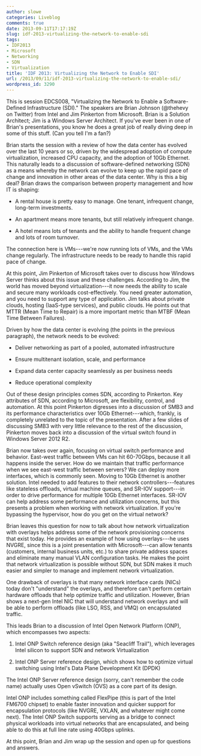 ```yaml
---
author: slowe
categories: Liveblog
comments: true
date: 2013-09-11T17:17:19Z
slug: idf-2013-virtualizing-the-network-to-enable-sdi
tags:
- IDF2013
- Microsoft
- Networking
- SDN
- Virtualization
title: 'IDF 2013: Virtualizing the Network to Enable SDI'
url: /2013/09/11/idf-2013-virtualizing-the-network-to-enable-sdi/
wordpress_id: 3290
---
```


This is session EDCS008, "Virtualizing the Network to Enable a Software-Defined Infrastructure (SDI)." The speakers are Brian Johnson (@thehevy on Twitter) from Intel and Jim Pinkerton from Microsoft. Brian is a Solution Architect; Jim is a Windows Server Architect. If you've ever been in one of Brian's presentations, you know he does a great job of really diving deep in some of this stuff. (Can you tell I'm a fan?)

Brian starts the session with a review of how the data center has evolved over the last 10 years or so, driven by the widespread adoption of compute virtualization, increased CPU capacity, and the adoption of 10Gb Ethernet. This naturally leads to a discussion of software-defined networking (SDN) as a means whereby the network can evolve to keep up the rapid pace of change and innovation in other areas of the data center. Why is this a big deal? Brian draws the comparison between property management and how IT is shaping:

* A rental house is pretty easy to manage. One tenant, infrequent change, long-term investments.

* An apartment means more tenants, but still relatively infrequent change.

* A hotel means lots of tenants and the ability to handle frequent change and lots of room turnover.

The connection here is VMs---we're now running lots of VMs, and the VMs change regularly. The infrastructure needs to be ready to handle this rapid pace of change.

At this point, Jim Pinkerton of Microsoft takes over to discuss how Windows Server thinks about this issue and these challenges. According to Jim, the world has moved beyond virtualization---it now needs the ability to scale and secure many workloads cost-effectively. You need greater automation, and you need to support any type of application. Jim talks about private clouds, hosting (IaaS-type services), and public clouds. He points out that MTTR (Mean Time to Repair) is a more important metric than MTBF (Mean Time Between Failures).

Driven by how the data center is evolving (the points in the previous paragraph), the network needs to be evolved:

* Deliver networking as part of a pooled, automated infrastructure

* Ensure multitenant isolation, scale, and performance

* Expand data center capacity seamlessly as per business needs

* Reduce operational complexity

Out of these design principles comes SDN, according to Pinkerton. Key attributes of SDN, according to Microsoft, are flexibility, control, and automation. At this point Pinkerton digresses into a discussion of SMB3 and its performance characteristics over 10Gb Ethernet---which, frankly, is completely unrelated to the topic of the presentation. After a few slides of discussing SMB3 with very little relevance to the rest of the discussion, Pinkerton moves back into a discussion of the virtual switch found in Windows Server 2012 R2.

Brian now takes over again, focusing on virtual switch performance and behavior. East-west traffic between VMs can hit 60-70Gbps, because it all happens inside the server. How do we maintain that traffic performance when we see east-west traffic between servers? We can deploy more interfaces, which is commonly seen. Moving to 10Gb Ethernet is another solution. Intel needed to add features to their network controllers---features like stateless offloads, virtual machine queues, and SR-IOV support---in order to drive performance for multiple 10Gb Ethernet interfaces. SR-IOV can help address some performance and utilization concerns, but this presents a problem when working with network virtualization. If you're bypassing the hypervisor, how do you get on the virtual network?

Brian leaves this question for now to talk about how network virtualization with overlays helps address some of the network provisioning concerns that exist today. He provides an example of how using overlays---he uses NVGRE, since this is a joint presentation with Microsoft---can allow tenants (customers, internal business units, etc.) to share private address spaces and eliminate many manual VLAN configuration tasks. He makes the point that network virtualization is possible without SDN, but SDN makes it much easier and simpler to manage and implement network virtualization.

One drawback of overlays is that many network interface cards (NICs) today don't "understand" the overlays, and therefore can't perform certain hardware offloads that help optimize traffic and utilization. However, Brian shows a next-gen Intel NIC that will understand network overlays and will be able to perform offloads (like LSO, RSS, and VMQ) on encapsulated traffic.

This leads Brian to a discussion of Intel Open Network Platform (ONP), which encompasses two aspects:

1. Intel ONP Switch reference design (aka "Seacliff Trail"), which leverages Intel silicon to support SDN and network Virtualization

2. Intel ONP Server reference design, which shows how to optimize virtual switching using Intel's Data Plane Development Kit (DPDK)

The Intel ONP Server reference design (sorry, can't remember the code name) actually uses Open vSwitch (OVS) as a core part of its design.

Intel ONP includes something called FlexPipe (this is part of the Intel FM6700 chipset) to enable faster innovation and quicker support for encapsulation protocols (like NVGRE, VXLAN, and whatever might come next). The Intel ONP Switch supports serving as a bridge to connect physical workloads into virtual networks that are encapsulated, and being able to do this at full line rate using 40Gbps uplinks.

At this point, Brian and Jim wrap up the session and open up for questions and answers.
